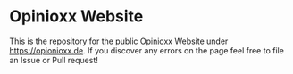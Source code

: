 # Opinioxx Website

This is the repository for the public [Opinioxx](https://github.com/opionioxx/opionioxx) Website under https://opionioxx.de. If you discover any errors on the page feel free to file an Issue or Pull request!
